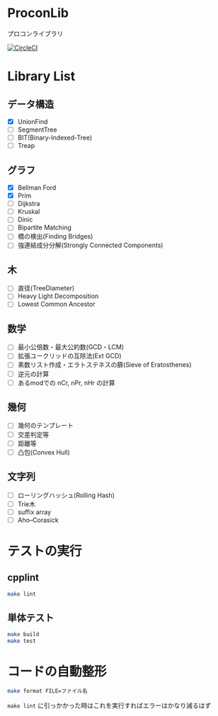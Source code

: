 # ProconLib
プロコンライブラリ

[![CircleCI](https://circleci.com/gh/oit-cpt/ProconLib.svg?style=svg)](https://circleci.com/gh/oit-cpt/ProconLib)

# Library List
## データ構造
- [x] UnionFind
- [ ] SegmentTree
- [ ] BIT(Binary-Indexed-Tree)
- [ ] Treap

## グラフ
- [x] Bellman Ford
- [x] Prim
- [ ] Dijkstra
- [ ] Kruskal
- [ ] Dinic
- [ ] Bipartite Matching
- [ ] 橋の検出(Finding Bridges)
- [ ] 強連結成分分解(Strongly Connected Components)

## 木
- [ ] 直径(TreeDiameter)
- [ ] Heavy Light Decomposition
- [ ] Lowest Common Ancestor

## 数学
- [ ] 最小公倍数・最大公約数(GCD・LCM)
- [ ] 拡張ユークリッドの互除法(Ext GCD)
- [ ] 素数リスト作成・エラトステネスの篩(Sieve of Eratosthenes)
- [ ] 逆元の計算
- [ ] あるmodでの nCr, nPr, nHr の計算

## 幾何
- [ ] 幾何のテンプレート
- [ ] 交差判定等
- [ ] 距離等
- [ ] 凸包(Convex Hull)

## 文字列
- [ ] ローリングハッシュ(Rolling Hash)
- [ ] Trie木
- [ ] suffix array
- [ ] Aho–Corasick

# テストの実行
## cpplint
```bash
make lint
```

## 単体テスト
```bash
make build
make test
```

# コードの自動整形
```bash
make format FILE=ファイル名
```

`make lint` に引っかかった時はこれを実行すればエラーはかなり減るはず
